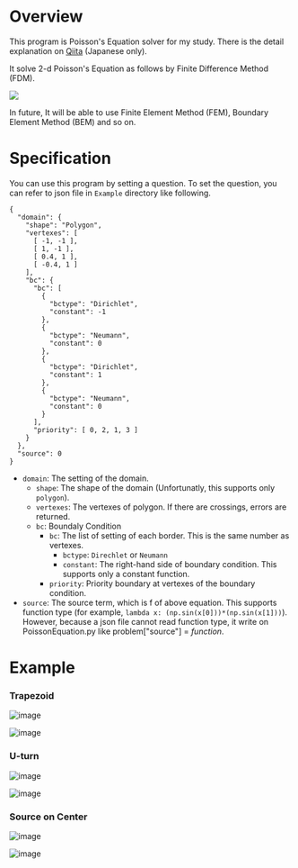 # Overview
This program is Poisson's Equation solver for my study.
There is the detail explanation on [Qiita](https://qiita.com/atily17/items/ce3127bb71dcac7b5aab) (Japanese only).

It solve 2-d Poisson's Equation as follows by Finite Difference Method (FDM).

<img src="https://latex.codecogs.com/gif.latex?\inline&space;\frac{\partial^2u}{dx^2}+\frac{\partial^2u}{dy^2}=f" />

In future, It will be able to use Finite Element Method (FEM), Boundary Element Method (BEM) and so on.

# Specification

You can use this program by setting a question.
To set the question, you can refer to json file in `Example` directory like following.

```json:Problem1
{
  "domain": {
    "shape": "Polygon",
    "vertexes": [
      [ -1, -1 ],
      [ 1, -1 ],
      [ 0.4, 1 ],
      [ -0.4, 1 ]
    ],
    "bc": {
      "bc": [
        {
          "bctype": "Dirichlet",
          "constant": -1
        },
        {
          "bctype": "Neumann",
          "constant": 0
        },
        {
          "bctype": "Dirichlet",
          "constant": 1
        },
        {
          "bctype": "Neumann",
          "constant": 0
        }
      ],
      "priority": [ 0, 2, 1, 3 ]
    }
  },
  "source": 0
}
```

- `domain`: The setting of the domain.
    - `shape`: The shape of the domain (Unfortunatly, this supports only `polygon`).
    - `vertexes`: The vertexes of polygon. If there are crossings, errors are returned.
    - `bc`: Boundaly Condition
        - `bc`: The list of setting of each border. This is the same number as vertexes.
            - `bctype`: `Direchlet` or `Neumann`
            - `constant`: The right-hand side of boundary condition. This supports only a constant function.
        - `priority`: Priority boundary at vertexes of the boundary condition.
- `source`: The source term, which is f of above equation. This supports function type (for example, `lambda x: (np.sin(x[0]))*(np.sin(x[1]))`). However, because a json file cannot read function type, it write on PoissonEquation.py like problem["source"] = *function*.

# Example

### Trapezoid
![image](./Example/ResultImage/Trapezoid(Potential).png)

![image](./Example/ResultImage/Trapezoid(FluxDensity).png)

### U-turn
![image](./Example/ResultImage/U-turn(Potential).png)

![image](./Example/ResultImage/U-turn(FluxDensity).png)

### Source on Center
![image](./Example/ResultImage/CenterSource(Potential).png)

![image](./Example/ResultImage/CenterSource(FluxDensity).png)
